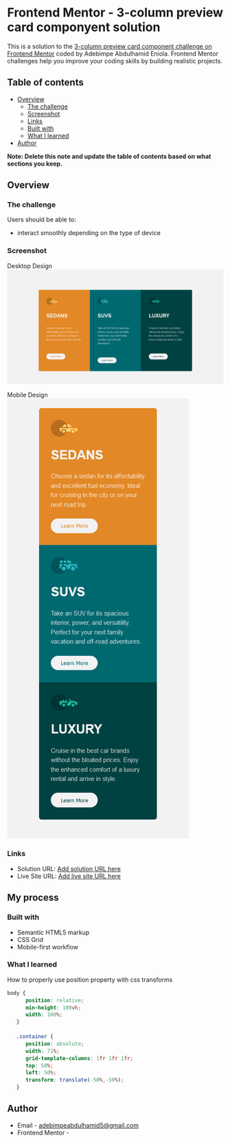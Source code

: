 # Frontend Mentor - 3-column preview card componyent solution

This is a solution to the [3-column preview card component challenge on Frontend Mentor](https://www.frontendmentor.io/challenges/3column-preview-card-component-pH92eAR2-) coded by Adebimpe Abdulhamid Eniola. Frontend Mentor challenges help you improve your coding skills by building realistic projects. 

## Table of contents

- [Overview](#overview)
  - [The challenge](#the-challenge)
  - [Screenshot](#screenshot)
  - [Links](#links)
  - [Built with](#built-with)
  - [What I learned](#what-i-learned)
- [Author](#author)

**Note: Delete this note and update the table of contents based on what sections you keep.**

## Overview

### The challenge

Users should be able to:

- interact smoothly depending on the type of device 

### Screenshot
Desktop Design
![](screenshots/desktop.png)

Mobile Design
![](screenshots/mobile.png)


### Links

- Solution URL: [Add solution URL here](https://your-solution-url.com)
- Live Site URL: [Add live site URL here](https://your-live-site-url.com)

## My process

### Built with

- Semantic HTML5 markup
- CSS Grid
- Mobile-first workflow


### What I learned

How to properly use position property with css transforms

```css
body {
      position: relative;
      min-height: 100vh;
      width: 100%;
   }

   .container {
      position: absolute;
      width: 71%;
      grid-template-columns: 1fr 1fr 1fr;
      top: 50%;
      left: 50%;
      transform: translate(-50%,-50%);
   }
```

## Author

- Email - adebimpeabdulhamid5@gmail.com
- Frontend Mentor - 
